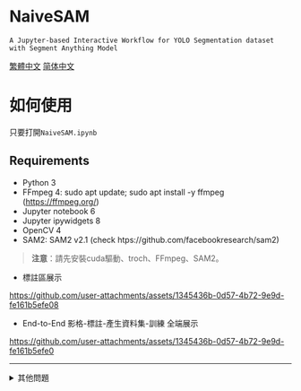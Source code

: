 # NaiveSAM
`A Jupyter-based Interactive Workflow for YOLO Segmentation dataset with Segment Anything Model`


[繁體中文](README-zh-TW.md) [简体中文](README-zh.md)

# 如何使用

只要打開`NaiveSAM.ipynb`

## Requirements 
* Python 3
* FFmpeg 4: sudo apt update; sudo apt install -y ffmpeg (https://ffmpeg.org/)
* Jupyter notebook 6
* Jupyter ipywidgets 8
* OpenCV 4
* SAM2: SAM2 v2.1 (check htps://github.com/facebookresearch/sam2)

> **注意**：請先安裝cuda驅動、troch、FFmpeg、SAM2。

- 標註區展示
  
https://github.com/user-attachments/assets/1345436b-0d57-4b72-9e9d-fe161b5efe08

- End-to-End 影格-標註-產生資料集-訓練 全端展示
  
https://github.com/user-attachments/assets/1345436b-0d57-4b72-9e9d-fe161b5efe0  

   

* * *
<details>
<summary> 其他問題 </summary>
這是可能的解決方式之一
	
* 如果cuda OOM主要是GPU記憶體用盡，請減少影格數量如減少影片長度或是減少fps數，來避免。
* 標記的點越多(標記的物件越多)，SAM處理會越慢。(如7件1.3fps 3件2.0fps)
* 影片目標盡量不要在畫面中有中斷，雖然SAM2追蹤效能很好，但有些斷點之後會追蹤失敗或標籤混淆，需要在這些短點補標註使時間成本提高。
* SAM2 progtgation 與 Display reuslt時，可以選擇影格間隔數，以快速看到成果。畢竟每秒大約1.5frame的速度仍是太慢。
* 目前SAM2並沒有支援多GPU，但可分段多支影片來並行推論。
* 這些問題時請reconnect kernel or re-run cell，若還是無法解決請清除並重新啟動kernel：NaveSAM介面沒有出現影格，影格停滯與Frame數無法同步。
* SAM2 hydra issue:
	
```Python
sam2_checkpoint = "../sam2/checkpoints/sam2.1_hiera_large.pt" # if install sam2 in home/ place cpt to sam2.
model_cfg = "configs/sam2.1/sam2.1_hiera_l.yaml" # if install sam2 in home/ set this way!

# ref to https://github.com/facebookresearch/sam2/blob/main/notebooks/video_predictor_example.ipynb

這是由於SAM本身使用hydra的怪事，cpt可以用路徑，但cfg就一定要用hydra的預先已知configs的套件安裝路徑模式

MissingConfigException: Cannot find primary config './sam2/configs/sam2.1/sam2.1_hiera_l.yaml'. Check that it's in your config search path.

Config search path:
	provider=hydra, path=pkg://hydra.conf
	provider=main, path=pkg://sam2
	provider=schema, path=structured://
    
    
cpt放sam2安裝的專案位置，全路徑或相對路徑能找到，conf則是用hydra來找。因此統一放在/home下的sam2安裝位置即可。
```
</details>







